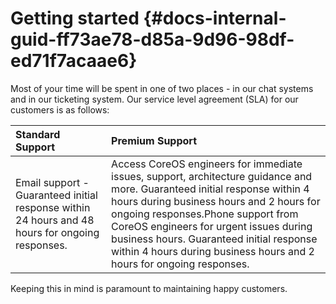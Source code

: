 # Getting started {#docs-internal-guid-ff73ae78-d85a-9d96-98df-ed71f7acaae6}

Most of your time will be spent in one of two places - in our chat systems and in our ticketing system. Our service level agreement \(SLA\) for our customers is as follows:

| Standard Support | Premium Support |
| :--- | :--- |
| Email support -Guaranteed initial response within 24 hours and 48 hours for ongoing responses. | Access CoreOS engineers for immediate issues, support, architecture guidance and more. Guaranteed initial response within 4 hours during business hours and 2 hours for ongoing responses.Phone support from CoreOS engineers for urgent issues during business hours. Guaranteed initial response within 4 hours during business hours and 2 hours for ongoing responses. |

Keeping this in mind is paramount to maintaining happy customers.


